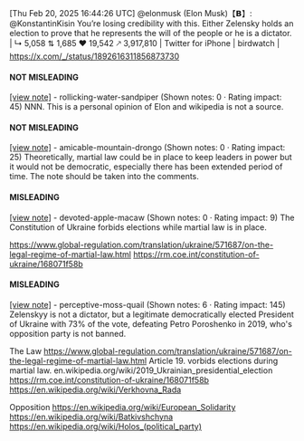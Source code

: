 [Thu Feb 20, 2025 16:44:26 UTC] @elonmusk (Elon Musk)【𝗕】: @KonstantinKisin You’re losing credibility with this.  Either Zelensky holds an election to prove that he represents the will of the people or he is a dictator. | ↳ 5,058 ⇅ 1,685 ♥ 19,542 🡕 3,917,810 | Twitter for iPhone | birdwatch | https://x.com/_/status/1892616311856873730

#### NOT MISLEADING

[[view note]](https://x.com/i/birdwatch/n/1892650876185280516) - rollicking-water-sandpiper (Shown notes: 0 · Rating impact: 45)
NNN. This is a personal opinion of Elon and wikipedia is not a source. 

#### NOT MISLEADING

[[view note]](https://x.com/i/birdwatch/n/1892749210120048941) - amicable-mountain-drongo (Shown notes: 0 · Rating impact: 25)
Theoretically, martial law could be in place to keep leaders in power but it would not be democratic, especially there has been extended period of time. The note should be taken into the comments.

#### MISLEADING

[[view note]](https://x.com/i/birdwatch/n/1892684099904528582) - devoted-apple-macaw (Shown notes: 0 · Rating impact: 9)
The Constitution of Ukraine forbids elections while martial law is in place. 

https://www.global-regulation.com/translation/ukraine/571687/on-the-legal-regime-of-martial-law.html
https://rm.coe.int/constitution-of-ukraine/168071f58b

#### MISLEADING

[[view note]](https://x.com/i/birdwatch/n/1892642296853668279) - perceptive-moss-quail (Shown notes: 6 · Rating impact: 145)
Zelenskyy is not a dictator, but a legitimate democratically elected President of Ukraine with 73% of the vote, defeating Petro Poroshenko in 2019, who's opposition party is not banned. 

The Law https://www.global-regulation.com/translation/ukraine/571687/on-the-legal-regime-of-martial-law.html Article 19. vorbids elections during martial law. 
en.wikipedia.org/wiki/2019_Ukrainian_presidential_election
https://rm.coe.int/constitution-of-ukraine/168071f58b
https://en.wikipedia.org/wiki/Verkhovna_Rada

Opposition
https://en.wikipedia.org/wiki/European_Solidarity
https://en.wikipedia.org/wiki/Batkivshchyna
https://en.wikipedia.org/wiki/Holos_(political_party)
